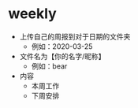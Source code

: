 # weekly
* 上传自己的周报到对于日期的文件夹
  *  例如：2020-03-25
* 文件名为【你的名字/昵称】
  *  例如：bear
* 内容
  * 本周工作
  * 下周安排 
